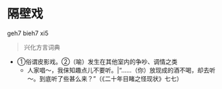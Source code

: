 # 隔壁戏
geh7 bieh7 xi5
> 兴化方言词典
- ①俗谓皮影戏。②（喻）发生在其他室内的争吵、调情之类
  - 人家唱～，我俫知趣点儿不要听。|“……（你）放现成的酒不喝，却去听～。到底听了些甚么来？”（《二十年目睹之怪现状》七七）
